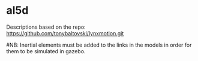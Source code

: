 # al5d
Descriptions based on the repo:
https://github.com/tonybaltovski/lynxmotion.git

#NB: 
Inertial elements must be added to the links in the models in order for them to be simulated in gazebo. 